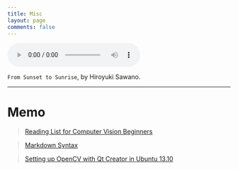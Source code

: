 ```yaml
---
title: Misc
layout: page
comments: false
---
```


<audio width="300" height="32" style="margin: auto; top: 0; right: 0; bottom: 0; left: 0;" controls="controls" name="media" src="/media/music/from_sunset_to_sunrise.mp3"></audio>

`From Sunset to Sunrise`, by Hiroyuki Sawano.

---

# Memo

> [Reading List for Computer Vision Beginners](./computer-vision-reading-list)

> [Markdown Syntax](./markdown-syntax)

> [Setting up OpenCV with Qt Creator in Ubuntu 13.10](./install-qt-opencv-ubuntu)

